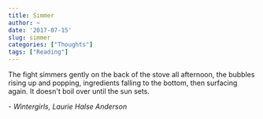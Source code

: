 ```yaml
---
title: Simmer
author: ~
date: '2017-07-15'
slug: simmer
categories: ["Thoughts"]
tags: ["Reading"]
---
```


The fight simmers gently on the back of the stove all afternoon, the bubbles rising up and popping, 
ingredients falling to the bottom, then surfacing again. It doesn't boil over until the sun sets.

*- Wintergirls, Laurie Halse Anderson*
